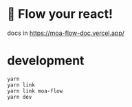 # 🚀 Flow your react!

docs in https://moa-flow-doc.vercel.app/

# development

```
yarn
yarn link
yarn link moa-flow
yarn dev
```
